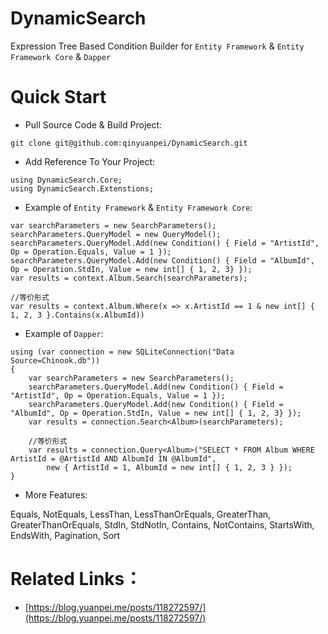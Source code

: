 # DynamicSearch
Expression Tree Based Condition Builder for `Entity Framework` & `Entity Framework Core` & `Dapper`

# Quick Start
* Pull Source Code & Build Project:
```
git clone git@github.com:qinyuanpei/DynamicSearch.git
```
* Add Reference To Your Project:
```CSharp
using DynamicSearch.Core;
using DynamicSearch.Extenstions;
```
* Example of `Entity Framework` & `Entity Framework Core`:
```CSharp
var searchParameters = new SearchParameters();
searchParameters.QueryModel = new QueryModel();
searchParameters.QueryModel.Add(new Condition() { Field = "ArtistId", Op = Operation.Equals, Value = 1 });
searchParameters.QueryModel.Add(new Condition() { Field = "AlbumId", Op = Operation.StdIn, Value = new int[] { 1, 2, 3} });
var results = context.Album.Search(searchParameters);

//等价形式
var results = context.Album.Where(x => x.ArtistId == 1 & new int[] { 1, 2, 3 }.Contains(x.AlbumId))
```
* Example of `Dapper`:
```CSharp
using (var connection = new SQLiteConnection("Data Source=Chinook.db"))
{
    var searchParameters = new SearchParameters();
    searchParameters.QueryModel.Add(new Condition() { Field = "ArtistId", Op = Operation.Equals, Value = 1 });
    searchParameters.QueryModel.Add(new Condition() { Field = "AlbumId", Op = Operation.StdIn, Value = new int[] { 1, 2, 3} });
    var results = connection.Search<Album>(searchParameters);
     
    //等价形式
    var results = connection.Query<Album>("SELECT * FROM Album WHERE ArtistId = @ArtistId AND AlbumId IN @AlbumId", 
        new { ArtistId = 1, AlbumId = new int[] { 1, 2, 3 } });
}
```
* More Features:

Equals, NotEquals, LessThan, LessThanOrEquals, GreaterThan, GreaterThanOrEquals, StdIn, StdNotIn, Contains, NotContains, StartsWith, EndsWith, Pagination, Sort


# Related Links：
* [https://blog.yuanpei.me/posts/118272597/](https://blog.yuanpei.me/posts/118272597/)

